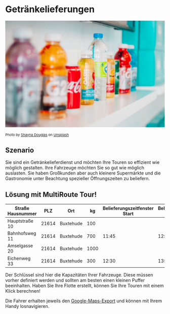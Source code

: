 # Getränkelieferungen

![!](assets/getraenke.jpg)

<div style="font-size: 11px">
Photo by <a href="https://unsplash.com/@itsmaemedia?utm_source=unsplash&utm_medium=referral&utm_content=creditCopyText">Shayna Douglas</a> on <a href="https://unsplash.com/s/photos/beverages?utm_source=unsplash&utm_medium=referral&utm_content=creditCopyText">Unsplash</a></div>

## Szenario
Sie sind ein Getränkelieferdienst und möchten Ihre Touren so effizient wie möglich gestalten. Ihre Fahrzeuge möchten Sie so gut wie möglich auslasten.
Sie haben Großkunden aber auch kleinere Supermärkte und die Gastronomie unter Beachtung spezieller Öffnungszeiten zu beliefern.

## Lösung mit MultiRoute Tour!

|Straße Hausnummer|PLZ| Ort | kg | Belieferungszeitfenster Start| Belieferungszeitfenster Ende |
|---|---|---|---|---|---|
|Hauptstraße 10| 21614 | Buxtehude | 100 |  |  |
|Bahnhofsweg 11| 21614 | Buxtehude | 700 | 11:45 | 12:30 |
|Amselgasse 20| 21614 | Buxtehude | 1000 |  | |
|Eichenweg 33| 21614 | Buxtehude | 300 | 12:30 | 13:30 |

Der Schlüssel sind hier die Kapazitäten Ihrer Fahrzeuge. Diese müssen vorher definiert werden und sollten am besten einen kleinen Puffer beeinhalten. Haben Sie Ihre Flotte erstellt, können Sie Ihre Touren mit einem Klick berechnen! 

Die Fahrer erhalten jeweils den [Google-Maps-Export](/tour/#tour-exportieren) und können mit Ihrem Handy losnavigieren.